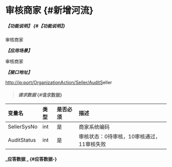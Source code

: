 # 审核商家 {#新增河流}

##### _【功能说明】_ {#【功能说明】}

审核商家

_**【应用场景】**_

审核商家

_**【接口地址】**_

[http://ip:port/OrganizationAction/Seller/AuditS](http://ip:port/OrganizationAction/Customer/AddCustomer)eller

> #### _请求数据_ {#请求数据}

| 变量名 | 类型 | 是否必须 | 描述 |
| :--- | :--- | :--- | :--- |
| SellerSysNo | int | 是 | 商家系统编码 |
| AuditStatus | int | 是 | 审核状态：0待审核，10审核通过，11审核失败 |

#### _应答数据 _ {#应答数据-}



